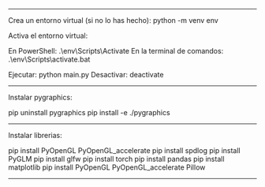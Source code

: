 ----------------------------------------------------------------

Crea un entorno virtual (si no lo has hecho): python -m venv env

Activa el entorno virtual:

En PowerShell: .\env\Scripts\Activate
En la terminal de comandos: .\env\Scripts\activate.bat

Ejecutar: python main.py
Desactivar: deactivate

----------------------------------------------------------------

Instalar pygraphics:

pip uninstall pygraphics
pip install -e ./pygraphics

----------------------------------------------------------------

Instalar librerias:

pip install PyOpenGL PyOpenGL_accelerate
pip install spdlog
pip install PyGLM
pip install glfw
pip install torch
pip install pandas
pip install matplotlib
pip install PyOpenGL PyOpenGL_accelerate Pillow


----------------------------------------------------------------